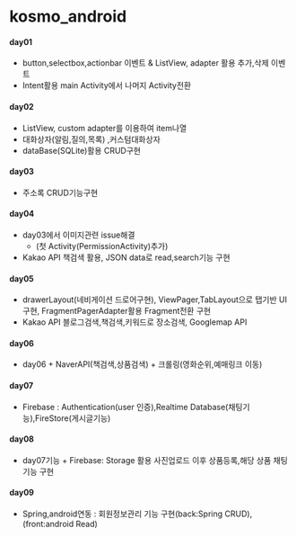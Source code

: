 # kosmo_android
#### day01
- button,selectbox,actionbar 이벤트 & ListView, adapter 활용 추가,삭제 이벤트
- Intent활용 main Activity에서 나머지 Activity전환
#### day02
- ListView, custom adapter를 이용하여 item나열
- 대화상자(알림,질의,목록) ,커스텀대화상자
- dataBase(SQLite)활용 CRUD구현
#### day03
- 주소록 CRUD기능구현
#### day04
- day03에서 이미지관련 issue해결 
	- (첫 Activity(PermissionActivity)추가)
- Kakao API 책검색 활용, JSON data로 read,search기능 구현	
#### day05
- drawerLayout(네비게이션 드로어구현), ViewPager,TabLayout으로 탭기반 UI구현, FragmentPagerAdapter활용 Fragment전환 구현
- Kakao API 블로그검색,책검색,키워드로 장소검색, Googlemap API
#### day06
- day06 + NaverAPI(책검색,상품검색) + 크롤링(영화순위,예매링크 이동) 
#### day07
- Firebase : Authentication(user 인증),Realtime Database(채팅기능),FireStore(게시글기능)
#### day08
- day07기능 + Firebase: Storage 활용 사진업로드 이후 상품등록,해당 상품 채팅 기능 구현
#### day09
- Spring,android연동 : 회원정보관리 기능 구현(back:Spring CRUD),(front:android Read)
